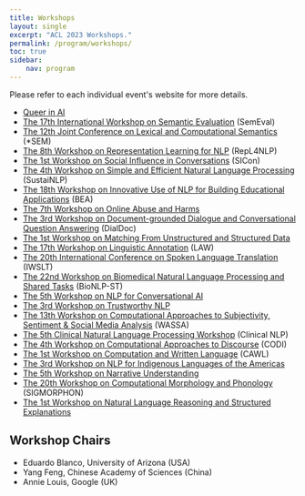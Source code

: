 ```yaml
---
title: Workshops
layout: single
excerpt: "ACL 2023 Workshops."
permalink: /program/workshops/
toc: true
sidebar: 
    nav: program
---
```


<!-- Note that while the main conference time zone is Gulf Standard Time (UTC+4), workshop time zones vary. -->

Please refer to each individual event's website for more details.

* [Queer in AI](https://www.queerinai.com/acl-2023)
* [The 17th International Workshop on Semantic Evaluation](https://semeval.github.io/SemEval2023/) (SemEval)
* [The 12th Joint Conference on Lexical and Computational Semantics](https://sites.google.com/view/starsem2023) (*SEM)
* [The 8th Workshop on Representation Learning for NLP](https://sites.google.com/view/repl4nlp2023) (RepL4NLP)
* [The 1st Workshop on Social Influence in Conversations](https://sites.google.com/view/sicon-2023/home) (SICon)
* [The 4th Workshop on Simple and Efficient Natural Language Processing](https://sites.google.com/view/sustainlp2023) (SustaiNLP)
* [The 18th Workshop on Innovative Use of NLP for Building Educational Applications](https://sig-edu.org/bea/current) (BEA)
* [The 7th Workshop on Online Abuse and Harms](https://www.workshopononlineabuse.com/)
* [The 3rd Workshop on Document-grounded Dialogue and Conversational Question Answering](https://doc2dial.github.io/workshop2023/) (DialDoc)
* [The 1st Workshop on Matching From Unstructured and Structured Data](https://megagon.ai/matching-2023/)
* [The 17th Workshop on Linguistic Annotation](https://sigann.github.io/LAW-XVII-2023/) (LAW)
* [The 20th International Conference on Spoken Language Translation](https://iwslt.org/2023/) (IWSLT)
* [The 22nd Workshop on Biomedical Natural Language Processing and Shared Tasks](https://aclweb.org/aclwiki/BioNLP_Workshop) (BioNLP-ST)
* [The 5th Workshop on NLP for Conversational AI](https://sites.google.com/view/5thnlp4convai/)
* [The 3rd Workshop on Trustworthy NLP](https://trustnlpworkshop.github.io/)
* [The 13th Workshop on Computational Approaches to Subjectivity, Sentiment & Social Media Analysis](https://wassa-workshop.github.io/) (WASSA)
* [The 5th Clinical Natural Language Processing Workshop](https://clinical-nlp.github.io/2023/) (Clinical NLP)
* [The 4th Workshop on Computational Approaches to Discourse](https://sites.google.com/view/codi-2023/) (CODI)
* [The 1st Workshop on Computation and Written Language](https://cawl.wellformedness.com/) (CAWL)
* [The 3rd Workshop on NLP for Indigenous Languages of the Americas](https://turing.iimas.unam.mx/americasnlp/)
* [The 5th Workshop on Narrative Understanding](https://sites.google.com/umass.edu/wnu2023)
* [The 20th Workshop on Computational Morphology and Phonology](https://sigmorphon.github.io/workshops/2023/) (SIGMORPHON)
* [The 1st Workshop on Natural Language Reasoning and Structured Explanations](https://nl-reasoning-workshop.github.io/)

<!-- ## July 13 (Thursday)

To be announced.

## July 14 (Friday)

To be announced.

## Both Days: July 13 - 14 (Thursday - Friday) -->



<!-- ### W11: [MMNLU: Massively Multilingual Natural Language Understanding](https://mmnlu-22.github.io/)
Jack FitzGerald, Kay Rottmann, Julia Hirschberg, Mohit Bansal, Anna Rumshisky and Charith Peris -->



## Workshop Chairs

* Eduardo Blanco, University of Arizona (USA)
* Yang Feng, Chinese Academy of Sciences (China)
* Annie Louis, Google (UK)